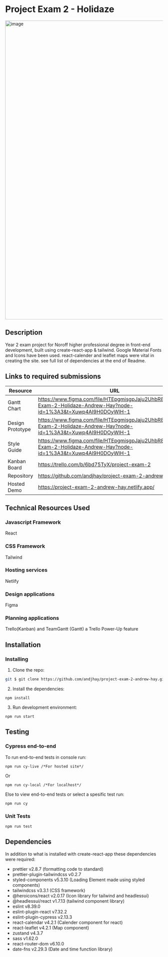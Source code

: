 # Project Exam 2 - Holidaze

<img width="952" alt="image" src="https://user-images.githubusercontent.com/88853764/235364640-e8c0eda8-a6ac-49ca-9105-a6283af34d2a.png">

## Description

Year 2 exam project for Noroff higher professional degree in front-end development, built using create-react-app & tailwind. Google Material Fonts and Icons have been used. react-calender and leaflet maps were vital in creating the site. see full list of dependencies at the end of Readme.

## Links to required submissions

| Resource         | URL                                                                                                                     |
| ---------------- | ----------------------------------------------------------------------------------------------------------------------- |
| Gantt Chart      | https://www.figma.com/file/HTEpgmisgpJaju2UhbR8gy/Project-Exam-2-Holidaze-Andrew-Hay?node-id=1%3A3&t=Xuwp4AI9H0DOyWlH-1 |
| Design Prototype | https://www.figma.com/file/HTEpgmisgpJaju2UhbR8gy/Project-Exam-2-Holidaze-Andrew-Hay?node-id=1%3A3&t=Xuwp4AI9H0DOyWlH-1 |
| Style Guide      | https://www.figma.com/file/HTEpgmisgpJaju2UhbR8gy/Project-Exam-2-Holidaze-Andrew-Hay?node-id=1%3A3&t=Xuwp4AI9H0DOyWlH-1 |
| Kanban Board     | https://trello.com/b/6bd75TyX/project-exam-2                                                                            |
| Repository       | https://github.com/andjhay/project-exam-2-andrew-hay                                                                    |
| Hosted Demo      | https://project-exam-2-andrew-hay.netlify.app/                                                                          |

## Technical Resources Used

### Javascript Framework

React

### CSS Framework

Tailwind

### Hosting services

Netlify

### Design applications

Figma

### Planning applications

Trello(Kanban) and TeamGantt (Gantt) a Trello Power-Up feature

## Installation

### Installing

1. Clone the repo:

```bash
git $ git clone https://github.com/andjhay/project-exam-2-andrew-hay.git
```

2. Install the dependencies:

```
npm install
```

3. Run development environment:

```
npm run start
```

## Testing

### Cypress end-to-end

To run end-to-end tests in console run:

```
npm run cy-live /*For hosted site*/
```

Or

```
npm run cy-local /*For localhost*/
```

Else to view end-to-end tests or select a spesific test run:

```
npm run cy
```

### Unit Tests

```
npm run test
```

## Dependencies

In addition to what is installed with create-react-app these dependencies were required:

<ul> 
<li>prettier v2.8.7 (formatting code to standard)</li>
<li>prettier-plugin-tailwindcss v0.2.7</li>
<li>styled-components v5.3.10 (Loading Element made using styled components)</li>
<li>tailwindcss v3.3.1 (CSS framework)</li>
<li>@heroicons/react v2.0.17 (Icon library for tailwind and headlessui)</li>
<li>@headlessui/react v1.7.13 (tailwind component library)</li>
<li>eslint v8.39.0</li>
<li>eslint-plugin-react v7.32.2</li>
<li>eslint-plugin-cypress v2.13.3</li>
<li>react-calendar v4.2.1 (Calender component for react)</li>
<li>react-leaflet v4.2.1 (Map component)</li>
<li>zustand v4.3.7</li>
<li>sass v1.62.0</li>
<li>react-router-dom v6.10.0</li>
<li>date-fns v2.29.3 (Date and time function library)</li>
</ul>
